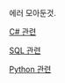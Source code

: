 에러 모아둔것.    

[C# 관련](https://github.com/doridam1116/ErrorReport/blob/main/C%23)

[SQL 관련](https://github.com/doridam1116/ErrorReport/blob/main/SQL)

[Python 관련](https://github.com/doridam1116/ErrorReport/blob/main/Python)
